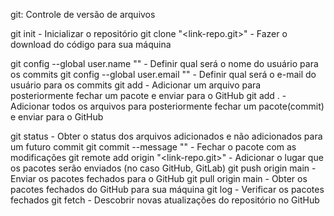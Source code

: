 git: Controle de versão de arquivos


git init - Inicializar o repositório
git clone "<link-repo.git>" - Fazer o download do código para sua máquina

git config --global user.name "<seu nome aqui>" - Definir qual será o nome do usuário para os commits
git config --global user.email "<seu email aqui>" - Definir qual será o e-mail do usuário para os commits
git add <nome-arquivo> - Adicionar um arquivo para posteriormente fechar um pacote e enviar para o GitHub
git add . - Adicionar todos os arquivos para posteriormente fechar um pacote(commit) e enviar para o GitHub

git status - Obter o status dos arquivos adicionados e não adicionados para um futuro commit
git commit --message "<sua mensagem aqui>" - Fechar o pacote com as modificações
git remote add origin "<link-repo.git>" - Adicionar o lugar que os pacotes serão enviados (no caso GitHub, GitLab)
git push origin main - Enviar os pacotes fechados para o GitHub
git pull origin main - Obter os pacotes fechados do GitHub para sua máquina
git log - Verificar os pacotes fechados
git fetch - Descobrir novas atualizações do repositório no GitHub
